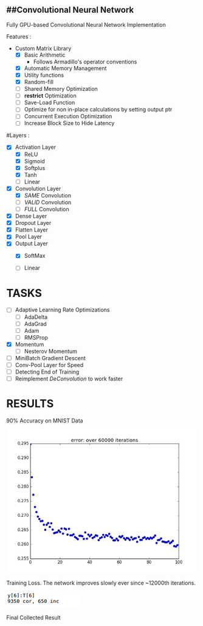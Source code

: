 ##Convolutional Neural Network
---

Fully GPU-based Convolutional Neural Network Implementation

Features : 

- Custom Matrix Library
	- [x] Basic Arithmetic
		- Follows Armadillo's operator conventions
	- [x] Automatic Memory Management
	- [x] Utility functions
	- [x] Random-fill
	- [ ] Shared Memory Optimization
	- [ ] __restrict__ Optimization
	- [ ] Save-Load Function
	- [ ] Optimize for non in-place calculations by setting output ptr
	- [ ] Concurrent Execution Optimization
	- [ ] Increase Block Size to Hide Latency

#Layers :
- [x] Activation Layer
	- [x] ReLU
	- [x] Sigmoid
	- [x] Softplus
	- [x] Tanh
	- [ ] Linear
- [x] Convolution Layer
	- [x] *SAME* Convolution
	- [ ] *VALID* Convolution
	- [ ] *FULL* Convolution
- [x] Dense Layer
- [x] Dropout Layer
- [x] Flatten Layer
- [x] Pool Layer
- [x] Output Layer
	- [x] SoftMax
	- [ ] Linear


# TASKS

- [ ] Adaptive Learning Rate Optimizations
	- [ ] AdaDelta
	- [ ] AdaGrad
	- [ ] Adam
	- [ ] RMSProp
- [x] Momentum
	- [ ] Nesterov Momentum
- [ ] MiniBatch Gradient Descent
- [ ] Conv-Pool Layer for Speed
- [ ] Detecting End of Training
- [ ] Reimplement *DeConvolution* to work faster

# RESULTS

90% Accuracy on MNIST Data

![Loss](images/error.png)

Training Loss. The network improves slowly ever since ~12000th iterations.

![Result](images/result.png)

Final Collected Result
